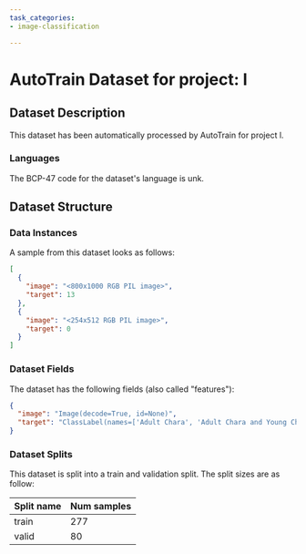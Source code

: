 ```yaml
---
task_categories:
- image-classification

---
```

# AutoTrain Dataset for project: l

## Dataset Description

This dataset has been automatically processed by AutoTrain for project l.

### Languages

The BCP-47 code for the dataset's language is unk.

## Dataset Structure

### Data Instances

A sample from this dataset looks as follows:

```json
[
  {
    "image": "<800x1000 RGB PIL image>",
    "target": 13
  },
  {
    "image": "<254x512 RGB PIL image>",
    "target": 0
  }
]
```

### Dataset Fields

The dataset has the following fields (also called "features"):

```json
{
  "image": "Image(decode=True, id=None)",
  "target": "ClassLabel(names=['Adult Chara', 'Adult Chara and Young Chara', 'Chara', 'Female Kris', 'Kris', 'Kris and Adult Chara', 'Kris and Chara', 'Kris and Female Chara', 'Kris and Male Chara', 'Kris and The Player', 'Kris and a Soul', 'Kris next to the Ghost of Chara', 'Male Kris', 'Male Kris and Female Kris', 'StoryShift Chara', 'StoryShift Chara and Young Chara', 'Teen Chara and Young Chara', 'Teenager Chara and Young Chara', 'Young Chara'], id=None)"
}
```

### Dataset Splits

This dataset is split into a train and validation split. The split sizes are as follow:

| Split name   | Num samples         |
| ------------ | ------------------- |
| train        | 277 |
| valid        | 80 |
